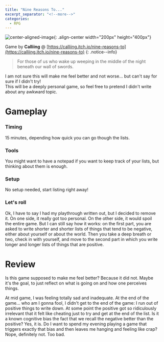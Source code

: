 ```yaml
---
title: "Nine Reasons To..."
excerpt_separator: "<!--more-->"
categories:
  - RPG
---
```


![center-aligned-image](https://cdn.pixabay.com/photo/2021/10/27/19/02/nine-of-swords-6748175_1280.jpg){: .align-center width="200px" height="400px"}

Game by **Calliing** @ [https://calliing.itch.io/nine-reasons-to](https://calliing.itch.io/nine-reasons-to)
{: .notice--info}

> For those of us who wake up weeping in the middle of the night beneath our wall of swords.

I am not sure this will make me feel better and not worse... but can't say for sure if I didn't try! \
This will be a deeply personal game, so feel free to pretend I didn't write about any awkward topic.

<!--more-->

# Gameplay

### Timing
15 minutes, depending how quick you can go though the lists.

### Tools
You might want to have a notepad if you want to keep track of your lists, but thinking about them is enough.

### Setup
No setup needed, start listing right away!
	
### Let's roll

Ok, I have to say I had my playthrough written out, but I decided to remove it. On one side, it really got too personal. On the other side, it would spoil the entire game. But I can still say how it works: on the first part, you are asked to write shorter and shorter lists of things that tend to be negative, either about yourself or about the world. Then you take a deep breath or two, check in with yourself, and move to the second part in which you write longer and longer lists of things that are positive.


# Review
Is this game supposed to make me feel better? Because it did not. Maybe it's the goal, to just reflect on what is going on and how one perceives things.

At mid game, I was feeling totally sad and inadequate. At the end of the game... who am I gonna fool, I didn't get to the end of the game: I run out of positive things to write down. At some point the positive got so ridiculously irrelevant that it felt like cheating just to try and get at the end of the list.
Is it a known cognitive bias the fact that we recall the negative better than the positive? Yes, it is. Do I want to spend my evening playing a game that triggers exactly that bias and then leaves me hanging and feeling like crap? Nope, definitely not. Too bad.
